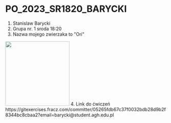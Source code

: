 # PO_2023_SR1820_BARYCKI
1.  Stanislaw Barycki
2.  Grupa nr. 1 sroda 18:20
3.  Nazwa mojego zwierzaka to "Ori" 
<img src="https://static.wikia.nocookie.net/oriandtheblindforest/images/d/da/InventoryDashIcon.png/revision/latest?cb=20171107165115" width="200" height="200"/>
4.  Link do ćwiczeń https://gitexercises.fracz.com/committer/05265fdb67c37f0032bdb28d9b2f8344bc8cbaa2?email=barycki@student.agh.edu.pl
